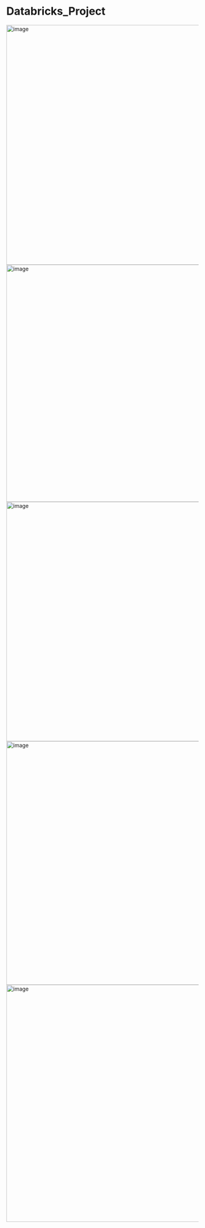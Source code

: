 # Databricks_Project

<img width="1088" height="627" alt="image" src="https://github.com/user-attachments/assets/64cbd12e-1f6d-4c44-8698-db1a6278e776" />
<img width="1355" height="620" alt="image" src="https://github.com/user-attachments/assets/cbe2926c-018e-4a19-8fe9-ad18e4fab754" />
<img width="1354" height="626" alt="image" src="https://github.com/user-attachments/assets/adeba934-4172-482e-8d9e-725500fd26cb" />
<img width="759" height="637" alt="image" src="https://github.com/user-attachments/assets/e2a761fd-ac53-4d3f-b48f-3fa0708c898a" />
<img width="1353" height="620" alt="image" src="https://github.com/user-attachments/assets/bca48910-c684-4a48-b4ce-e269ee6262c3" />
